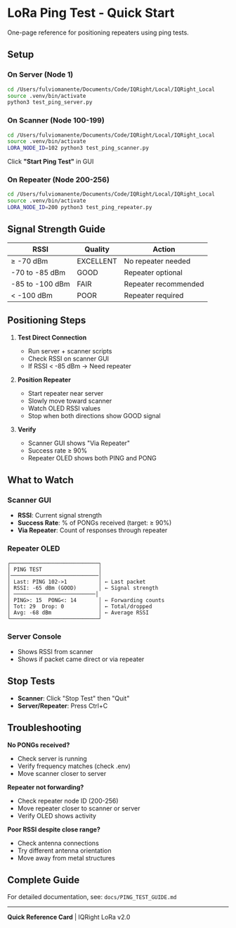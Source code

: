 # LoRa Ping Test - Quick Start

One-page reference for positioning repeaters using ping tests.

## Setup

### On Server (Node 1)
```bash
cd /Users/fulviomanente/Documents/Code/IQRight/Local/IQRight_Local
source .venv/bin/activate
python3 test_ping_server.py
```

### On Scanner (Node 100-199)
```bash
cd /Users/fulviomanente/Documents/Code/IQRight/Local/IQRight_Local
source .venv/bin/activate
LORA_NODE_ID=102 python3 test_ping_scanner.py
```
Click **"Start Ping Test"** in GUI

### On Repeater (Node 200-256)
```bash
cd /Users/fulviomanente/Documents/Code/IQRight/Local/IQRight_Local
source .venv/bin/activate
LORA_NODE_ID=200 python3 test_ping_repeater.py
```

## Signal Strength Guide

| RSSI | Quality | Action |
|------|---------|--------|
| ≥ -70 dBm | EXCELLENT | No repeater needed |
| -70 to -85 dBm | GOOD | Repeater optional |
| -85 to -100 dBm | FAIR | Repeater recommended |
| < -100 dBm | POOR | Repeater required |

## Positioning Steps

1. **Test Direct Connection**
   - Run server + scanner scripts
   - Check RSSI on scanner GUI
   - If RSSI < -85 dBm → Need repeater

2. **Position Repeater**
   - Start repeater near server
   - Slowly move toward scanner
   - Watch OLED RSSI values
   - Stop when both directions show GOOD signal

3. **Verify**
   - Scanner GUI shows "Via Repeater"
   - Success rate ≥ 90%
   - Repeater OLED shows both PING and PONG

## What to Watch

### Scanner GUI
- **RSSI**: Current signal strength
- **Success Rate**: % of PONGs received (target: ≥ 90%)
- **Via Repeater**: Count of responses through repeater

### Repeater OLED
```
┌────────────────────────────┐
│ PING TEST                  │
│────────────────────────────│
│ Last: PING 102->1          │ ← Last packet
│ RSSI: -65 dBm (GOOD)       │ ← Signal strength
│ ──────────────────────────│
│ PING>: 15  PONG<: 14       │ ← Forwarding counts
│ Tot: 29  Drop: 0           │ ← Total/dropped
│ Avg: -68 dBm               │ ← Average RSSI
└────────────────────────────┘
```

### Server Console
- Shows RSSI from scanner
- Shows if packet came direct or via repeater

## Stop Tests

- **Scanner**: Click "Stop Test" then "Quit"
- **Server/Repeater**: Press Ctrl+C

## Troubleshooting

**No PONGs received?**
- Check server is running
- Verify frequency matches (check .env)
- Move scanner closer to server

**Repeater not forwarding?**
- Check repeater node ID (200-256)
- Move repeater closer to scanner or server
- Verify OLED shows activity

**Poor RSSI despite close range?**
- Check antenna connections
- Try different antenna orientation
- Move away from metal structures

## Complete Guide

For detailed documentation, see: `docs/PING_TEST_GUIDE.md`

---

**Quick Reference Card** | IQRight LoRa v2.0
